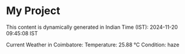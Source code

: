 # My Project

This content is dynamically generated in Indian Time (IST): 2024-11-20 09:45:08 IST


Current Weather in Coimbatore:
Temperature: 25.88 °C
Condition: haze
